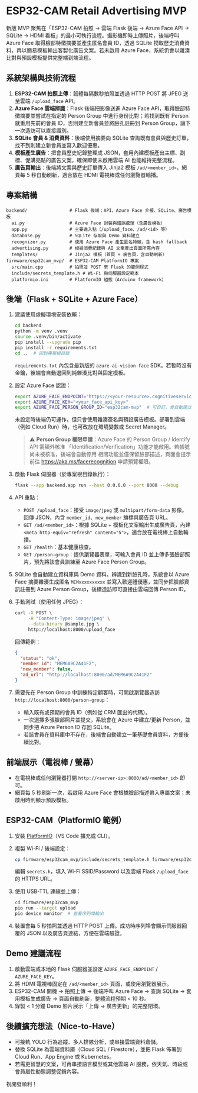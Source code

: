 # ESP32-CAM Retail Advertising MVP

新版 MVP 聚焦在「ESP32-CAM 拍照 → 雲端 Flask 後端 → Azure Face API → SQLite → HDMI 看板」的最小可執行流程。攝影機即時上傳照片，後端呼叫 Azure Face 取得臉部特徵摘要並產生匿名會員 ID，透過 SQLite 撈取歷史消費資料，再以簡易模板輸出客製化廣告文案。若未啟用 Azure Face，系統仍會以雜湊比對與預設模板提供完整端到端流程。

## 系統架構與技術流程

1. **ESP32-CAM 拍照上傳**：韌體每隔數秒拍照並透過 HTTP POST 將 JPEG 送至雲端 `/upload_face` API。
2. **Azure Face 雲端辨識**：Flask 後端把影像送進 Azure Face API，取得臉部特徵摘要並嘗試在指定的 Person Group 中進行身份比對；若找到既有 Person 就重用先前的會員 ID，否則建立新會員並將臉孔註冊到 Person Group，讓下一次造訪可以直接識別。
3. **SQLite 會員 & 消費資料**：後端使用摘要向 SQLite 查詢既有會員與歷史訂單，找不到則建立新會員並寫入歡迎優惠。
4. **模板產生廣告**：把會員歷史紀錄整理成 JSON，套用內建模板產出主標、副標、促購亮點的廣告文案，確保即使未啟用雲端 AI 也能維持完整流程。
5. **廣告頁輸出**：後端將文案與歷史訂單傳入 Jinja2 模板 `/ad/<member_id>`，網頁每 5 秒自動刷新，適合放在 HDMI 電視棒或任何瀏覽器輪播。

## 專案結構

```
backend/                # Flask 後端：API、Azure Face 介接、SQLite、廣告模板
  ai.py                 # Azure Face 封裝與錯誤處理（含廣告模板）
  app.py                # 主要進入點（/upload_face、/ad/<id> 等）
  database.py           # SQLite 存取與 Demo 資料建立
  recognizer.py         # 使用 Azure Face 產生匿名特徵，含 hash fallback
  advertising.py        # 根據消費紀錄與 AI 文案產出頁面所需內容
  templates/            # Jinja2 模板（首頁 + 廣告頁，含自動刷新）
firmware/esp32cam_mvp/  # ESP32-CAM PlatformIO 專案
  src/main.cpp          # 拍照並 POST 至 Flask 的範例程式
  include/secrets_template.h # Wi-Fi 與伺服器設定範本
  platformio.ini        # PlatformIO 組態（Arduino framework）
```

## 後端（Flask + SQLite + Azure Face）

1. 建議使用虛擬環境安裝依賴：

   ```bash
   cd backend
   python -m venv .venv
   source .venv/bin/activate
   pip install --upgrade pip
   pip install -r requirements.txt
   cd ..  # 回到專案根目錄
   ```

   `requirements.txt` 內包含最新版的 `azure-ai-vision-face` SDK。若暫時沒有金鑰，後端會自動退回到純雜湊比對與固定模板。

2. 設定 Azure Face 認證：

   ```bash
   export AZURE_FACE_ENDPOINT="https://<your-resource>.cognitiveservices.azure.com/"
   export AZURE_FACE_KEY="<your_face_api_key>"
   export AZURE_FACE_PERSON_GROUP_ID="esp32cam-mvp"  # 可自訂，會自動建立
   ```

   未設定時後端仍可運作，但只會使用雜湊簽名與預設廣告模板。部署到雲端（例如 Cloud Run）時，也可改放在環境變數或 Secret Manager。

   > ⚠️ **Person Group 權限申請**：Azure Face 的 Person Group / Identify API 需額外核准
   > 「Identification/Verification」功能才能啟用。若帳號尚未被核准，後端會自動停用
   > 相關功能並僅保留臉部描述，頁面會提示前往 <https://aka.ms/facerecognition>
   > 申請預覽權限。

3. 啟動 Flask 伺服器（於專案根目錄執行）：

   ```bash
   flask --app backend.app run --host 0.0.0.0 --port 8000 --debug
   ```

4. API 重點：

   - `POST /upload_face`：接受 `image/jpeg` 或 `multipart/form-data` 影像。回傳 JSON，內含 `member_id`、`new_member` 旗標與廣告頁 URL。
   - `GET /ad/<member_id>`：根據 SQLite + 模板化文案輸出生成廣告頁，內建 `<meta http-equiv="refresh" content="5">`，適合放在電視棒上自動輪播。
   - `GET /health`：基本健康檢查。
   - `GET /person-group`：提供瀏覽器表單，可輸入會員 ID 並上傳多張臉部照片，預先將該會員訓練至 Azure Face Person Group。

5. SQLite 會自動建立資料庫與 Demo 資料。辨識到新臉孔時，系統會以 Azure Face 摘要雜湊生成匿名 `MEMxxxxxxxxxx` 並寫入歡迎禮優惠，並同步把臉部資訊註冊到 Azure Person Group，後續造訪即可直接由雲端回傳 Person ID。

6. 手動測試（使用任何 JPEG）：

   ```bash
   curl -X POST \
        -H "Content-Type: image/jpeg" \
        --data-binary @sample.jpg \
        http://localhost:8000/upload_face
   ```

   回傳範例：

   ```json
   {
     "status": "ok",
     "member_id": "MEM6A9C2A41F2",
     "new_member": false,
     "ad_url": "http://localhost:8000/ad/MEM6A9C2A41F2"
   }
   ```

7. 需要先在 Person Group 中訓練特定顧客時，可開啟瀏覽器造訪 `http://localhost:8000/person-group`：

   - 輸入既有或預期的會員 ID（例如從 CRM 匯出的代碼）。
   - 一次選擇多張臉部照片並提交，系統會在 Azure 中建立/更新 Person，並同步把 Azure Person ID 存回 SQLite。
   - 若該會員在資料庫中不存在，後端會自動建立一筆基礎會員資料，方便後續比對。

## 前端展示（電視棒 / 螢幕）

- 在電視棒或任何瀏覽器打開 `http://<server-ip>:8000/ad/<member_id>` 即可。
- 網頁每 5 秒刷新一次，若啟用 Azure Face 會根據臉部描述帶入專屬文案；未啟用時則顯示預設模板。

## ESP32-CAM（PlatformIO 範例）

1. 安裝 [PlatformIO](https://platformio.org/)（VS Code 擴充或 CLI）。
2. 複製 Wi-Fi / 後端設定：

   ```bash
   cp firmware/esp32cam_mvp/include/secrets_template.h firmware/esp32cam_mvp/include/secrets.h
   ```

   編輯 `secrets.h`，填入 Wi-Fi SSID/Password 以及雲端 Flask `/upload_face` 的 HTTPS URL。

3. 使用 USB-TTL 連線並上傳：

   ```bash
   cd firmware/esp32cam_mvp
   pio run --target upload
   pio device monitor  # 查看序列埠輸出
   ```

4. 裝置會每 5 秒拍照並透過 HTTP POST 上傳。成功時序列埠會顯示伺服器回覆的 JSON 以及廣告頁連結，方便在雲端驗證。

## Demo 建議流程

1. 啟動雲端或本地的 Flask 伺服器並設定 `AZURE_FACE_ENDPOINT` / `AZURE_FACE_KEY`。
2. 將 HDMI 電視棒固定在 `/ad/<member_id>` 頁面，或使用瀏覽器展示。
3. ESP32-CAM 開機 → 拍照上傳 → 後端呼叫 Azure Face → 查詢 SQLite → 套用模板生成廣告 → 頁面自動刷新，整體流程預期 < 10 秒。
4. 錄製 < 1 分鐘 Demo 影片展示「上傳 → 廣告更新」的完整閉環。

## 後續擴充想法（Nice-to-Have）

- 可接軌 YOLO 行為追蹤、多人排隊分析，或串接雲端資料倉儲。
- 替換 SQLite 為雲端資料庫（Cloud SQL / Firestore），並把 Flask 佈署到 Cloud Run、App Engine 或 Kubernetes。
- 若需更智慧的文案，可再串接語言模型或其他雲端 AI 服務，依天氣、時段或會員屬性動態調整促銷內容。

祝開發順利！
